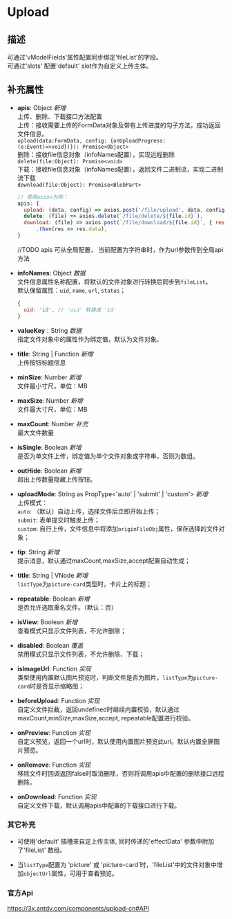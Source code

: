 # Upload
## 描述
  可通过'vModelFields'属性配置同步绑定'fileList'的字段。  
  可通过'slots' 配置'default' slot作为自定义上传主体。  

## 补充属性
*    **apis**: Object *新增*  
     上传、删除、下载接口方法配置  
     上传：接收需要上传的FormData对象及带有上传进度的勾子方法，成功返回文件信息。  
      `upload(data:FormData, config: {onUploadProgress: (e:Event)=>void})}): Promise<Object>`  
      删除：接收file信息对象（infoNames配置），实现远程删除  
      `delete(file:Object): Promise<void>`  
      下载：接收file信息对象（infoNames配置），返回文件二进制流，实现二进制流下载  
      `download(file:Object): Promise<BlobPart>`  
      ```js
      // 使用axios为例：
      apis: {
        upload: (data, config) => axios.post('/file/upload', data, config).then(res => res.data),
        delete: (file) => axios.delete(`/file/delete/${file.id}`),
        download: (file) => axios.post(`/file/download/${file.id}`, { responseType: 'blob' })
            .then(res => res.data),
      }
      ```

     //TODO apis 可从全局配置， 当前配置为字符串时，作为url参数传到全局api方法

*    **infoNames**: Object *数据*  
     文件信息属性名称配置，将默认的文件对象进行转换后同步到`fileList`。  
     默认保留属性：`uid`, `name`, `url`, `status`；  
      ```js
     {
        uid: 'id', // 'uid' 转换成 'id'
     }
     ``` 

*   **valueKey**：String *数据*  
    指定文件对象中的属性作为绑定值，默认为文件对象。   

*    **title**: String | Function *新增*  
    上传按钮标题信息  

*   **minSize**: Number *新增*  
    文件最小寸尺，单位：MB  

*   **maxSize**: Number *新增*  
    文件最大寸尺，单位：MB  

*   **maxCount**: Number *补充*  
    最大文件数量  

*   **isSingle**: Boolean *新增*  
    是否为单文件上传，绑定值为单个文件对象或字符串，否则为数组。  

*   **outHide**: Boolean *新增*  
    超出上传数量隐藏上传按钮。  

*   **uploadMode**: String as PropType<'auto' | 'submit' | 'custom'> *新增*  
    上传模式：  
    `auto`: （默认）自动上传，选择文件后立即开始上传；  
    `submit`: 表单提交时触发上传；  
    `custom`: 自行上传，文件信息中将添加`originFileObj`属性，保存选择的文件对象；  
  
*   **tip**: String *新增*  
    提示消息，默认通过maxCount,maxSize,accept配置自动生成；  
    
*   **title**: String | VNode *新增*  
    `listType`为`picture-card`类型时，卡片上的标题；  

*   **repeatable**: Boolean *新增*  
    是否允许选取重名文件。（默认：否）  

*   **isView**: Boolean *新增*  
    查看模式只显示文件列表，不允许删除；  

*   **disabled**: Boolean *覆盖*  
    禁用模式只显示文件列表，不允许删除、下载；  

*   **isImageUrl**: Function *实现*  
    类型使用内置默认图片预览时，判断文件是否为图片，`listType`为`picture-card`时是否显示缩略图；  

*   **beforeUpload**: Function *实现*  
    自定义文件拦截，返回undefined时继续内置校验，默认通过maxCount,minSize,maxSize,accept, repeatable配置进行校验。  

*   **onPreview**: Function *实现*   
    自定义预览，返回一个url时，默认使用内置图片预览此url。默认内置全屏图片预览。    

*   **onRemove**: Function *实现*  
    移除文件时回调返回false时取消删除，否则将调用apis中配置的删除接口远程删除。  

*   **onDownload**: Function  *实现*  
    自定义文件下载，默认调用apis中配置的下载接口进行下载。  

### 其它补充
* 可使用'default' 插槽来自定上传主体, 同时传递的'effectData' 参数中附加了'fileList' 数组。  
  
* 当`listType`配置为 'picture' 或 'picture-card'时，'fileList'中的文件对象中增加`objectUrl`属性，可用于查看预览。

### 官方Api
  https://3x.antdv.com/components/upload-cn#API